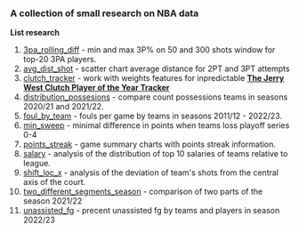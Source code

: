 ### A collection of small research on NBA data

**List research**

1. [3pa_rolling_diff](https://github.com/shufinskiy/nba_various/tree/main/3pa_rolling_diff) - min and max 3P% on 50 and 300 shots window for top-20 3PA players.
2. [avg_dist_shot](https://github.com/shufinskiy/nba_various/tree/main/avg_dist_shot) - scatter chart average distance for 2PT and 3PT attempts
3. [clutch_tracker](https://github.com/shufinskiy/nba_various/tree/main/clutch_tracker) - work with weights features for inpredictable [**The Jerry West Clutch Player of the Year Tracker**](http://stats.inpredictable.com/nba/jerryWest.php)
4. [distribution_possesions](https://github.com/shufinskiy/nba_various/tree/main/distribution_possesions) - compare count possessions teams in seasons 2020/21 and 2021/22.
5. [foul_by_team](https://github.com/shufinskiy/nba_various/tree/main/foul_by_team) - fouls per game by teams in seasons 2011/12 - 2022/23.
6. [min_sweep](https://github.com/shufinskiy/nba_various/tree/main/min_sweep) - minimal difference in points when teams loss playoff series 0-4
7. [points_streak](https://github.com/shufinskiy/nba_various/tree/main/points_streak) - game summary charts with points streak information.
8. [salary](https://github.com/shufinskiy/nba_various/tree/main/salary) - analysis of the distribution of top 10 salaries of teams relative to league.
9. [shift_loc_x](https://github.com/shufinskiy/nba_various/tree/main/shift_loc_x) - analysis of the deviation of team's shots from the central axis of the court.
10. [two_different_segments_season](https://github.com/shufinskiy/nba_various/tree/main/two_different_segments_season) - comparison of two parts of the season 2021/22
11. [unassisted_fg](https://github.com/shufinskiy/nba_various/tree/main/unassisted_fg) - precent unassisted fg by teams and players in season 2022/23
